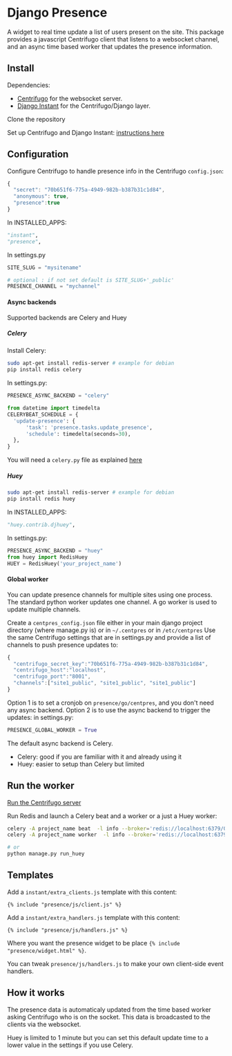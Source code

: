 # Django Presence

A widget to real time update a list of users present on the site. This package provides a javascript Centrifugo client
that listens to a websocket channel, and an async time based worker that updates the presence information.

## Install

Dependencies:

- [Centrifugo](https://github.com/centrifugal/centrifugo/) for the websocket server.
- [Django Instant](https://github.com/synw/django-instant) for the Centrifugo/Django layer.

Clone the repository

Set up Centrifugo and Django Instant:
 [instructions here](http://django-instant.readthedocs.io/en/latest/src/install.html)

## Configuration

Configure Centrifugo to handle presence info in the Centrifugo ``config.json``:

  ```javascript
{
	"secret": "70b651f6-775a-4949-982b-b387b31c1d84",
	"anonymous": true,
	"presence":true
}
  ```

In INSTALLED_APPS:

   ```python
"instant",
"presence",
  ```
  
In settings.py

   ```python
SITE_SLUG = "mysitename"

# optional : if not set default is SITE_SLUG+'_public'
PRESENCE_CHANNEL = "mychannel"
  ```

#### Async backends

Supported backends are Celery and Huey

##### Celery

Install Celery:

  ```bash
sudo apt-get install redis-server # example for debian
pip install redis celery
  ```
  
In settings.py:

  ```python
PRESENCE_ASYNC_BACKEND = "celery"

from datetime import timedelta
CELERYBEAT_SCHEDULE = {
    'update-presence': {
        'task': 'presence.tasks.update_presence',
        'schedule': timedelta(seconds=30),
    },
}
  ```
You will need a ``celery.py`` file as explained 
[here](http://docs.celeryproject.org/en/latest/django/first-steps-with-django.html)

##### Huey

  ```bash
sudo apt-get install redis-server # example for debian
pip install redis huey
  ```

In INSTALLED_APPS:
  
   ```python
"huey.contrib.djhuey",
  ```
  
In settings.py:

  ```python
PRESENCE_ASYNC_BACKEND = "huey"
from huey import RedisHuey
HUEY = RedisHuey('your_project_name')
  ```

#### Global worker

You can update presence channels for multiple sites using one process. The standard python worker updates 
one channel. A go worker is used to update multiple channels.

Create a ``centpres_config.json`` file either in your main django project directory (where manage.py is)
 or in ``~/.centpres`` or in ``/etc/centpres`` Use the same Centrifugo settings that are in settings.py 
 and provide a list of channels to push presence updates to:

  ```javascript
{
	"centrifugo_secret_key":"70b651f6-775a-4949-982b-b387b31c1d84",
	"centrifugo_host":"localhost",
	"centrifugo_port":"8001",
	"channels":["site1_public", "site1_public", "site1_public"]
}
  ```
  
Option 1 is to set a cronjob on ``presence/go/centpres``, and you don't need any async backend.
Option 2 is to use the async backend to trigger the updates: in settings.py: 

  ```python
PRESENCE_GLOBAL_WORKER = True
  ```

The default async backend is Celery.

- Celery: good if you are familiar with it and already using it
- Huey: easier to setup than Celery but limited

## Run the worker

[Run the Centrifugo server](http://django-instant.readthedocs.io/en/latest/src/usage.html)

Run Redis and launch a Celery beat and a worker or a just a Huey worker:

  ```bash
celery -A project_name beat  -l info --broker='redis://localhost:6379/0'
celery -A project_name worker  -l info --broker='redis://localhost:6379/0'

# or
python manage.py run_huey
  ```

## Templates

Add a ``instant/extra_clients.js`` template with this content:

   ```django
{% include "presence/js/client.js" %}
  ```
  
Add a ``instant/extra_handlers.js`` template with this content:

   ```django
{% include "presence/js/handlers.js" %}
  ```
  
Where you want the presence widget to be place `{% include "presence/widget.html" %}`.

You can tweak ``presence/js/handlers.js`` to make your own client-side event handlers.

## How it works

The presence data is automaticaly updated from the time based worker asking Centrifugo who is on the socket. 
This data is broadcasted to the clients via the websocket.

Huey is limited to 1 minute but you can set this default update time to a lower value in the settings 
if you use Celery.

